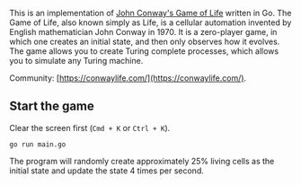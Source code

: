 This is an implementation of [John Conway's Game of Life](https://en.wikipedia.org/wiki/Conway%27s_Game_of_Life) written in Go.
The Game of Life, also known simply as Life, is a cellular automation invented by English mathematician John Conway in 1970. It is a zero-player game, in which one creates an initial state, and then only observes how it evolves. The game allows you to create Turing complete processes, which allows you to simulate any Turing machine.

Community: [https://conwaylife.com/](https://conwaylife.com/). 

Start the game
---
Clear the screen first (`Cmd + K` or `Ctrl + K`).

```
go run main.go
```

The program will randomly create approximately 25% living cells as the initial state and update the state 4 times per second.
